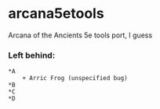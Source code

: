 # arcana5etools
Arcana of the Ancients 5e tools port, I guess 

### Left behind: 
	*A
		+ Arric Frog (unspecified bug)
	*B
	*C
	*D
